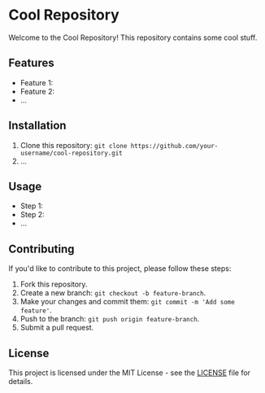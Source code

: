 # Cool Repository

Welcome to the Cool Repository! This repository contains some cool stuff.

## Features
- Feature 1: 
- Feature 2:
- ...

## Installation
1. Clone this repository: `git clone https://github.com/your-username/cool-repository.git`
2. ...

## Usage
- Step 1: 
- Step 2:
- ...

## Contributing
If you'd like to contribute to this project, please follow these steps:
1. Fork this repository.
2. Create a new branch: `git checkout -b feature-branch`.
3. Make your changes and commit them: `git commit -m 'Add some feature'`.
4. Push to the branch: `git push origin feature-branch`.
5. Submit a pull request.

## License
This project is licensed under the MIT License - see the [LICENSE](LICENSE) file for details.
